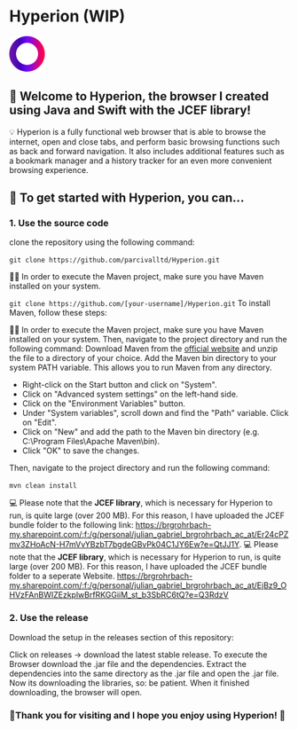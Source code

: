 # Hyperion (WIP) 
![Hyperion Icon](/images/iconLowRes.png) 

## 📣 Welcome to Hyperion, the browser I created using Java and Swift with the JCEF library!

💡 Hyperion is a fully functional web browser that is able to browse the internet, open and close tabs, and perform basic browsing functions such as back and forward navigation. It also includes additional features such as a bookmark manager and a history tracker for an even more convenient browsing experience.

## 🚀 To get started with Hyperion, you can...

### 1. Use the source code

clone the repository using the following command:

 ``` git clone https://github.com/parcivalltd/Hyperion.git ```

🧑‍💼 In order to execute the Maven project, make sure you have Maven installed on your system. 

``` git clone https://github.com/[your-username]/Hyperion.git ```
To install Maven, follow these steps:

🧑‍💼 In order to execute the Maven project, make sure you have Maven installed on your system. Then, navigate to the project directory and run the following command:
Download Maven from the [official website](https://maven.apache.org/download.cgi) and unzip the file to a directory of your choice.
Add the Maven bin directory to your system PATH variable. This allows you to run Maven from any directory.

- Right-click on the Start button and click on "System".
- Click on "Advanced system settings" on the left-hand side.
- Click on the "Environment Variables" button.
- Under "System variables", scroll down and find the "Path" variable. Click on "Edit".
- Click on "New" and add the path to the Maven bin directory (e.g. C:\Program Files\Apache Maven\bin).
- Click "OK" to save the changes.

Then, navigate to the project directory and run the following command:

```mvn clean install```

💻 Please note that the **JCEF library**, which is necessary for Hyperion to run, is quite large (over 200 MB). For this reason, I have uploaded the JCEF bundle folder to the following link: https://brgrohrbach-my.sharepoint.com/:f:/g/personal/julian_gabriel_brgrohrbach_ac_at/Er24cPZmv3ZHoAcN-H7mVvYBzbT7bgdeGBvPk04C1JY6Ew?e=QtJJ1Y.
💻 Please note that the **JCEF library**, which is necessary for Hyperion to run, is quite large (over 200 MB). For this reason, I have uploaded the JCEF bundle folder to a seperate Website. https://brgrohrbach-my.sharepoint.com/:f:/g/personal/julian_gabriel_brgrohrbach_ac_at/EjBz9_OHVzFAnBWIZEzkplwBrfRKGGiiM_st_b3SbRC6tQ?e=Q3RdzV

### 2. Use the release

Download the setup in the releases section of this repository:

Click on releases -> download the latest stable release.
To execute the Browser download the .jar file and the dependencies. Extract the dependencies into the same directory as the .jar file and open the .jar file. Now its downloading the libraries, so: be patient. When it finished downloading, the browser will open.

### 🙏Thank you for visiting and I hope you enjoy using Hyperion! 🙏
